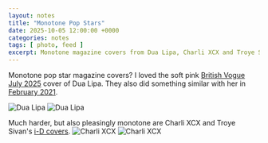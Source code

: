 ```yaml
---
layout: notes
title: "Monotone Pop Stars"
date: 2025-10-05 12:00:00 +0000
categories: notes
tags: [ photo, feed ]
excerpt: Monotone magazine covers from Dua Lipa, Charli XCX and Troye Sivan. 
---
```


Monotone pop star magazine covers? I loved the soft
pink [British Vogue July 2025](https://www.vogue.co.uk/article/editors-letter-british-vogue-july-2025) cover of Dua
Lipa. They also did something similar with her
in [February 2021](https://www.vogue.co.uk/news/article/dua-lipa-british-vogue-february-2021).

![Dua Lipa](/images/notes/2025/dua-cover-25.avif)
![Dua Lipa](/images/notes/2025/dua-cover-21.avif)

Much harder, but also pleasingly monotone are Charli XCX and Troye
Sivan's [i-D covers](https://i-d.co/article/charli-xcx-troye-sivan-sweat-brat-tour-interview).
![Charli XCX](/images/notes/2025/charli-xcx-pink.avif)
![Charli XCX](/images/notes/2025/charli-xcx-black.avif)